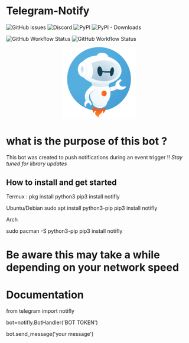 # Telegram-Notify
![GitHub issues](https://img.shields.io/github/issues-raw/rexdivakar/telegram-notifly?logo=github&style=for-the-badge)
![Discord](https://img.shields.io/discord/760088481224851476?label=DISCORD&logo=discord&logoColor=green&style=for-the-badge)
![PyPI](https://img.shields.io/pypi/v/notifly?logo=github&style=for-the-badge)
![PyPI - Downloads](https://img.shields.io/pypi/dm/notifly?color=green&style=for-the-badge&logo=github)

![GitHub Workflow Status](https://img.shields.io/github/workflow/status/rexdivakar/telegram-notifly/Python%20application?style=for-the-badge)
![GitHub Workflow Status](https://img.shields.io/github/workflow/status/rexdivakar/telegram-notifly/Upload%20Python%20Package?label=Upload%20Python%20Package&style=for-the-badge)

<p align="center">
<img src="others\bot.png" width="200" alt="Logo">

# what is the purpose of this bot ?

This bot was created to push notifications during an event trigger !!
*Stay tuned for library updates*

## How to install and get started 

Termux :
pkg install python3 
pip3 install notifly

Ubuntu/Debian
sudo apt install python3-pip
pip3 install notifly

Arch

sudo pacman -S python3-pip
pip3 install notifly

# Be aware this may take a while depending on your network speed

# Documentation
from telegram import notifly

bot=notifly.BotHandler('BOT TOKEN')

bot.send_message('your message')

